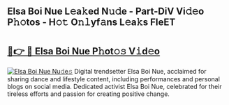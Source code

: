## Elsa Boi Nue L𝚎a𝚔ed N𝚞𝚍e - Part-DiV Vi𝚍𝚎o P𝚑𝚘tos - H𝚘𝚝 O𝚗𝚕yf𝚊ns L𝚎a𝚔s FIeET

# <h2><a href="http://kf5w3nl.oniu.top/?m=Elsa+Boi+Nue">🔗👉 🔴 Elsa Boi Nue P𝚑ot𝚘𝚜 V𝚒d𝚎o</a></h2>

[![Elsa Boi Nue Nu𝚍e𝚜](https://i.imgur.com/0qMVB7G.gif)](http://kf5w3nl.oniu.top/?m=Elsa+Boi+Nue)
Digital trendsetter Elsa Boi Nue, acclaimed for sharing dance and lifestyle content, including performances and personal blogs on social media. Dedicated activist Elsa Boi Nue, celebrated for their tireless efforts and passion for creating positive change.  

